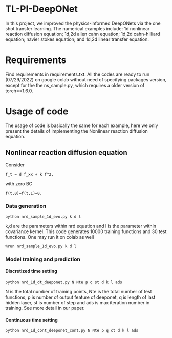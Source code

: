# TL-PI-DeepONet
In this project, we improved the physics-informed DeepONets via the one shot transfer learning. The numerical examples include: 1d nonlinear reaction diffusion equation; 1d,2d allen cahn equation; 1d,2d cahn-hilliard equation; navier stokes equation; and 1d,2d linear transfer equation.

# Requirements
Find requirements in requirements.txt. All the codes are ready to run (07/29/2022) on google colab without need of specifying packages version, except for the the ns_sample.py, which requires a older version of torch==1.6.0.

# Usage of code
The usage of code is basically the same for each example, here we only present the details of implementing the Nonlinear reaction diffusion equation. 
## Nonlinear reaction diffusion equation
Consider 
```
f_t = d f_xx + k f^2,
```
with zero BC
```
f(t,0)=f(t,1)=0.
```
### Data generation
```
python nrd_sample_1d_evo.py k d l
````
k,d are the parameters within nrd equation and l is the parameter within covariance kernel. This code generates 10000 training functions and 30 test functions. One may run it on colab as well
```
%run nrd_sample_1d_evo.py k d l
````
### Model training and prediction 
#### Discretized time setting
```
python nrd_1d_dt_deeponet.py N Nte p q st d k l ads
```
N is the total number of training points, Nte is the total number of test functions, p is number of output feature of deeponet, q is length of last hidden layer, st is number of step and ads is max iteration number in training. See more detail in our paper.

#### Continuous time setting
```
python nrd_1d_cont_deeponet_cont.py N Nte p q ct d k l ads
```
